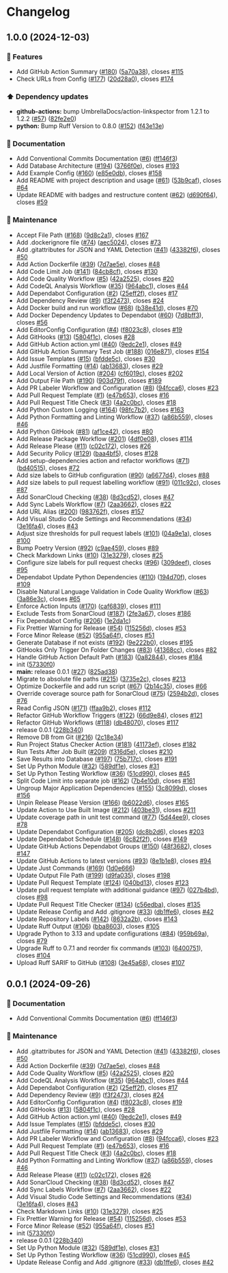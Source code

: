 # Changelog

## 1.0.0 (2024-12-03)


### 🚀 Features

* Add GitHub Action Summary ([#180](https://github.com/JackPlowman/project-status-checker/issues/180)) ([5a70a38](https://github.com/JackPlowman/project-status-checker/commit/5a70a3809367f53c83d8a1144fc5b825d651f883)), closes [#115](https://github.com/JackPlowman/project-status-checker/issues/115)
* Check URLs from Config ([#177](https://github.com/JackPlowman/project-status-checker/issues/177)) ([20d28a0](https://github.com/JackPlowman/project-status-checker/commit/20d28a0b490df660ca9e55ee3e02f8d0cf605079)), closes [#174](https://github.com/JackPlowman/project-status-checker/issues/174)


### ⬆️ Dependency updates

* **github-actions:** bump UmbrellaDocs/action-linkspector from 1.2.1 to 1.2.2 ([#57](https://github.com/JackPlowman/project-status-checker/issues/57)) ([82fe2e0](https://github.com/JackPlowman/project-status-checker/commit/82fe2e04f1b2917aa8381157863aa621ed60b816))
* **python:** Bump Ruff Version to 0.8.0 ([#152](https://github.com/JackPlowman/project-status-checker/issues/152)) ([f43e13e](https://github.com/JackPlowman/project-status-checker/commit/f43e13e2738e4c4ea435428fe771c8c81bfda1d2))


### 📝 Documentation

* Add Conventional Commits Documentation ([#6](https://github.com/JackPlowman/project-status-checker/issues/6)) ([ff146f3](https://github.com/JackPlowman/project-status-checker/commit/ff146f31ee8bde9dc73210d13d23a250169d8d58))
* Add Database Architecture ([#194](https://github.com/JackPlowman/project-status-checker/issues/194)) ([3766f0e](https://github.com/JackPlowman/project-status-checker/commit/3766f0eb98bd1104a0bf5a236e81dce1e54fdfe1)), closes [#193](https://github.com/JackPlowman/project-status-checker/issues/193)
* Add Example Config ([#160](https://github.com/JackPlowman/project-status-checker/issues/160)) ([e85e0db](https://github.com/JackPlowman/project-status-checker/commit/e85e0db2b1be7a6fc46487689701c4b322324557)), closes [#158](https://github.com/JackPlowman/project-status-checker/issues/158)
* Add README with project description and usage ([#61](https://github.com/JackPlowman/project-status-checker/issues/61)) ([53b9caf](https://github.com/JackPlowman/project-status-checker/commit/53b9cafbad5dedb4d6937eb13a583b20c057a17d)), closes [#64](https://github.com/JackPlowman/project-status-checker/issues/64)
* Update README with badges and restructure content ([#62](https://github.com/JackPlowman/project-status-checker/issues/62)) ([d690f64](https://github.com/JackPlowman/project-status-checker/commit/d690f645bc1472ff2f91c000621f3a950d9c365b)), closes [#59](https://github.com/JackPlowman/project-status-checker/issues/59)


### 🧰 Maintenance

* Accept File Path ([#168](https://github.com/JackPlowman/project-status-checker/issues/168)) ([9d8c2a1](https://github.com/JackPlowman/project-status-checker/commit/9d8c2a13edabac4a1410eeb8f66e209c55df6942)), closes [#167](https://github.com/JackPlowman/project-status-checker/issues/167)
* Add .dockerignore file ([#74](https://github.com/JackPlowman/project-status-checker/issues/74)) ([aec5024](https://github.com/JackPlowman/project-status-checker/commit/aec5024b81ed2c99a5397dffd7fabc39ef4cab51)), closes [#73](https://github.com/JackPlowman/project-status-checker/issues/73)
* Add .gitattributes for JSON and YAML Detection ([#41](https://github.com/JackPlowman/project-status-checker/issues/41)) ([43382f6](https://github.com/JackPlowman/project-status-checker/commit/43382f682cdef9047e38ba4a3d4efb19b5183813)), closes [#50](https://github.com/JackPlowman/project-status-checker/issues/50)
* Add Action Dockerfile ([#39](https://github.com/JackPlowman/project-status-checker/issues/39)) ([7d7ae5e](https://github.com/JackPlowman/project-status-checker/commit/7d7ae5e969042a950b533802309ed51bcfec6fe2)), closes [#48](https://github.com/JackPlowman/project-status-checker/issues/48)
* Add Code Limit Job ([#141](https://github.com/JackPlowman/project-status-checker/issues/141)) ([84cb8cf](https://github.com/JackPlowman/project-status-checker/commit/84cb8cf52d4e45b96bb1cd5b15587644ffe1f1cb)), closes [#130](https://github.com/JackPlowman/project-status-checker/issues/130)
* Add Code Quality Workflow ([#5](https://github.com/JackPlowman/project-status-checker/issues/5)) ([42a2525](https://github.com/JackPlowman/project-status-checker/commit/42a2525fd2342eed1d6b9e39f3296ac502b06a56)), closes [#20](https://github.com/JackPlowman/project-status-checker/issues/20)
* Add CodeQL Analysis Workflow ([#35](https://github.com/JackPlowman/project-status-checker/issues/35)) ([964abc1](https://github.com/JackPlowman/project-status-checker/commit/964abc12ffdbffce1bac93481fbfa9984018cb4f)), closes [#44](https://github.com/JackPlowman/project-status-checker/issues/44)
* Add Dependabot Configuration ([#2](https://github.com/JackPlowman/project-status-checker/issues/2)) ([25eff2f](https://github.com/JackPlowman/project-status-checker/commit/25eff2f64e7cd4a081eccab4a3004d68866bdb68)), closes [#17](https://github.com/JackPlowman/project-status-checker/issues/17)
* Add Dependency Review ([#9](https://github.com/JackPlowman/project-status-checker/issues/9)) ([f3f2473](https://github.com/JackPlowman/project-status-checker/commit/f3f2473d5246d3394eff51b58bdf73c124622264)), closes [#24](https://github.com/JackPlowman/project-status-checker/issues/24)
* Add Docker build and run workflow ([#68](https://github.com/JackPlowman/project-status-checker/issues/68)) ([b38e41d](https://github.com/JackPlowman/project-status-checker/commit/b38e41d54c633bef8e3be0727eb873e679848b0a)), closes [#70](https://github.com/JackPlowman/project-status-checker/issues/70)
* Add Docker Dependency Updates to Dependabot ([#60](https://github.com/JackPlowman/project-status-checker/issues/60)) ([7d8bff3](https://github.com/JackPlowman/project-status-checker/commit/7d8bff3e5aca2719ddf229cea530e86b911a3210)), closes [#56](https://github.com/JackPlowman/project-status-checker/issues/56)
* Add EditorConfig Configuration ([#4](https://github.com/JackPlowman/project-status-checker/issues/4)) ([f8023c8](https://github.com/JackPlowman/project-status-checker/commit/f8023c8c848e450e2239ba20dfa8c5a2365ffdd5)), closes [#19](https://github.com/JackPlowman/project-status-checker/issues/19)
* Add GitHooks ([#13](https://github.com/JackPlowman/project-status-checker/issues/13)) ([5804f1c](https://github.com/JackPlowman/project-status-checker/commit/5804f1cb5fda4a0970435f06b62ee2d0c7dfbd6c)), closes [#28](https://github.com/JackPlowman/project-status-checker/issues/28)
* Add GitHub Action action.yml ([#40](https://github.com/JackPlowman/project-status-checker/issues/40)) ([9edc2e1](https://github.com/JackPlowman/project-status-checker/commit/9edc2e17e866194a054359644f911bc85e2aaa7d)), closes [#49](https://github.com/JackPlowman/project-status-checker/issues/49)
* Add GitHub Action Summary Test Job ([#188](https://github.com/JackPlowman/project-status-checker/issues/188)) ([016e871](https://github.com/JackPlowman/project-status-checker/commit/016e8719c4cfdfc6afdefdac80818563efb6d42e)), closes [#154](https://github.com/JackPlowman/project-status-checker/issues/154)
* Add Issue Templates ([#15](https://github.com/JackPlowman/project-status-checker/issues/15)) ([bfdde5c](https://github.com/JackPlowman/project-status-checker/commit/bfdde5c94f67ac1a8fd59e6a6d1d5801c46c872a)), closes [#30](https://github.com/JackPlowman/project-status-checker/issues/30)
* Add Justfile Formatting ([#14](https://github.com/JackPlowman/project-status-checker/issues/14)) ([ab13683](https://github.com/JackPlowman/project-status-checker/commit/ab1368377ef4dc3ad16649a58e13c09232301f32)), closes [#29](https://github.com/JackPlowman/project-status-checker/issues/29)
* Add Local Version of Action ([#204](https://github.com/JackPlowman/project-status-checker/issues/204)) ([cf6019c](https://github.com/JackPlowman/project-status-checker/commit/cf6019c4569f07503a202d88b93afb2b8a3eec05)), closes [#202](https://github.com/JackPlowman/project-status-checker/issues/202)
* Add Output File Path ([#190](https://github.com/JackPlowman/project-status-checker/issues/190)) ([903d79f](https://github.com/JackPlowman/project-status-checker/commit/903d79ffa00a8c0f7fadccbd588a0733412f2ea9)), closes [#189](https://github.com/JackPlowman/project-status-checker/issues/189)
* Add PR Labeler Workflow and Configuration ([#8](https://github.com/JackPlowman/project-status-checker/issues/8)) ([94fcca6](https://github.com/JackPlowman/project-status-checker/commit/94fcca653918a733270a23b9f0b215f1860b021e)), closes [#23](https://github.com/JackPlowman/project-status-checker/issues/23)
* Add Pull Request Template ([#1](https://github.com/JackPlowman/project-status-checker/issues/1)) ([e47b653](https://github.com/JackPlowman/project-status-checker/commit/e47b65312c95949746882d3535cccf6a59cbe211)), closes [#16](https://github.com/JackPlowman/project-status-checker/issues/16)
* Add Pull Request Title Check ([#3](https://github.com/JackPlowman/project-status-checker/issues/3)) ([4a2c0bc](https://github.com/JackPlowman/project-status-checker/commit/4a2c0bccbba5b873500e43003fdbc68091a6568c)), closes [#18](https://github.com/JackPlowman/project-status-checker/issues/18)
* Add Python Custom Logging ([#164](https://github.com/JackPlowman/project-status-checker/issues/164)) ([98fc7b2](https://github.com/JackPlowman/project-status-checker/commit/98fc7b2b1d68eecdb1f30a718f0bc04611d7a6db)), closes [#163](https://github.com/JackPlowman/project-status-checker/issues/163)
* Add Python Formatting and Linting Workflow ([#37](https://github.com/JackPlowman/project-status-checker/issues/37)) ([a86b559](https://github.com/JackPlowman/project-status-checker/commit/a86b5595e6e93ef8742440135504b5bd63077d0a)), closes [#46](https://github.com/JackPlowman/project-status-checker/issues/46)
* Add Python GitHook ([#81](https://github.com/JackPlowman/project-status-checker/issues/81)) ([af1ce42](https://github.com/JackPlowman/project-status-checker/commit/af1ce42f8c71a863d871c39007746e32382d3714)), closes [#80](https://github.com/JackPlowman/project-status-checker/issues/80)
* Add Release Package Workflow ([#201](https://github.com/JackPlowman/project-status-checker/issues/201)) ([4df0e08](https://github.com/JackPlowman/project-status-checker/commit/4df0e0891a39f1ff6830a4a4e81fd62817bd6d5f)), closes [#114](https://github.com/JackPlowman/project-status-checker/issues/114)
* Add Release Please ([#11](https://github.com/JackPlowman/project-status-checker/issues/11)) ([c02c172](https://github.com/JackPlowman/project-status-checker/commit/c02c17229a96c275acc2f61f5f22840d2eefa33e)), closes [#26](https://github.com/JackPlowman/project-status-checker/issues/26)
* Add Security Policy ([#129](https://github.com/JackPlowman/project-status-checker/issues/129)) ([baa4bf5](https://github.com/JackPlowman/project-status-checker/commit/baa4bf595f10d74a95bf50b85d70ad8a9f305005)), closes [#128](https://github.com/JackPlowman/project-status-checker/issues/128)
* Add setup-dependencies action and refactor workflows ([#71](https://github.com/JackPlowman/project-status-checker/issues/71)) ([bd40515](https://github.com/JackPlowman/project-status-checker/commit/bd40515d2a6754720bc2a7cd4d7808885190f072)), closes [#72](https://github.com/JackPlowman/project-status-checker/issues/72)
* Add size labels to GitHub configuration ([#90](https://github.com/JackPlowman/project-status-checker/issues/90)) ([a6677d4](https://github.com/JackPlowman/project-status-checker/commit/a6677d4de7ed9ae440ed50fc6029b69f5fbdd0c0)), closes [#88](https://github.com/JackPlowman/project-status-checker/issues/88)
* Add size labels to pull request labelling workflow ([#91](https://github.com/JackPlowman/project-status-checker/issues/91)) ([011c92c](https://github.com/JackPlowman/project-status-checker/commit/011c92c9a9a51a74d250366f921cfd7b405d65a2)), closes [#87](https://github.com/JackPlowman/project-status-checker/issues/87)
* Add SonarCloud Checking ([#38](https://github.com/JackPlowman/project-status-checker/issues/38)) ([8d3cd52](https://github.com/JackPlowman/project-status-checker/commit/8d3cd52ca9b3e22dca7601c2d9adff513a1e2ba6)), closes [#47](https://github.com/JackPlowman/project-status-checker/issues/47)
* Add Sync Labels Workflow ([#7](https://github.com/JackPlowman/project-status-checker/issues/7)) ([2aa3662](https://github.com/JackPlowman/project-status-checker/commit/2aa36628b5ef460d54895801a7531c0c25cad85a)), closes [#22](https://github.com/JackPlowman/project-status-checker/issues/22)
* Add URL Alias ([#200](https://github.com/JackPlowman/project-status-checker/issues/200)) ([983762f](https://github.com/JackPlowman/project-status-checker/commit/983762f38a58b68c5406ee9f95814ac96db8fbcc)), closes [#157](https://github.com/JackPlowman/project-status-checker/issues/157)
* Add Visual Studio Code Settings and Recommendations ([#34](https://github.com/JackPlowman/project-status-checker/issues/34)) ([3e16fa4](https://github.com/JackPlowman/project-status-checker/commit/3e16fa4b4e6dd1a5bd210de57dcdc834250b2643)), closes [#43](https://github.com/JackPlowman/project-status-checker/issues/43)
* Adjust size thresholds for pull request labels ([#101](https://github.com/JackPlowman/project-status-checker/issues/101)) ([04a9e1a](https://github.com/JackPlowman/project-status-checker/commit/04a9e1a1cf89d19b92a0924cb72dddd288d4fa10)), closes [#100](https://github.com/JackPlowman/project-status-checker/issues/100)
* Bump Poetry Version ([#92](https://github.com/JackPlowman/project-status-checker/issues/92)) ([c9ae459](https://github.com/JackPlowman/project-status-checker/commit/c9ae4591310842e05a5e139ec400dd4225885d8a)), closes [#89](https://github.com/JackPlowman/project-status-checker/issues/89)
* Check Markdown Links ([#10](https://github.com/JackPlowman/project-status-checker/issues/10)) ([31e3279](https://github.com/JackPlowman/project-status-checker/commit/31e3279449dea92bd36f7fbe07c2b6fc14b742ff)), closes [#25](https://github.com/JackPlowman/project-status-checker/issues/25)
* Configure size labels for pull request checks ([#96](https://github.com/JackPlowman/project-status-checker/issues/96)) ([309deef](https://github.com/JackPlowman/project-status-checker/commit/309deefa3cf689a2d170545db1f1f693dfcb97e5)), closes [#95](https://github.com/JackPlowman/project-status-checker/issues/95)
* Dependabot Update Python Dependencies ([#110](https://github.com/JackPlowman/project-status-checker/issues/110)) ([194d70f](https://github.com/JackPlowman/project-status-checker/commit/194d70f1c3fb1fe1d691df8f3cf03721cebd7e87)), closes [#109](https://github.com/JackPlowman/project-status-checker/issues/109)
* Disable Natural Language Validation in Code Quality Workflow ([#63](https://github.com/JackPlowman/project-status-checker/issues/63)) ([3a86e3c](https://github.com/JackPlowman/project-status-checker/commit/3a86e3c1d1612c9d86ac0e985fed121d26b17ec6)), closes [#65](https://github.com/JackPlowman/project-status-checker/issues/65)
* Enforce Action Inputs ([#170](https://github.com/JackPlowman/project-status-checker/issues/170)) ([caf6839](https://github.com/JackPlowman/project-status-checker/commit/caf6839151108a14b94e99876c51ab9bbb81ebb8)), closes [#111](https://github.com/JackPlowman/project-status-checker/issues/111)
* Exclude Tests from SonarCloud ([#187](https://github.com/JackPlowman/project-status-checker/issues/187)) ([2fe3a67](https://github.com/JackPlowman/project-status-checker/commit/2fe3a6758e5fe8f9643a11b2360a7ce6e90794f3)), closes [#186](https://github.com/JackPlowman/project-status-checker/issues/186)
* Fix Dependabot Config ([#206](https://github.com/JackPlowman/project-status-checker/issues/206)) ([1e2da1c](https://github.com/JackPlowman/project-status-checker/commit/1e2da1caf50c66e01e228c9845c7ebe0078a7471))
* Fix Prettier Warning for Release ([#54](https://github.com/JackPlowman/project-status-checker/issues/54)) ([115256d](https://github.com/JackPlowman/project-status-checker/commit/115256d5fc70f810ea2cd85ab745e695640c597a)), closes [#53](https://github.com/JackPlowman/project-status-checker/issues/53)
* Force Minor Release ([#52](https://github.com/JackPlowman/project-status-checker/issues/52)) ([955a64f](https://github.com/JackPlowman/project-status-checker/commit/955a64f221f4cefdc35d457022206c040ccf2dcd)), closes [#51](https://github.com/JackPlowman/project-status-checker/issues/51)
* Generate Database if not exists ([#192](https://github.com/JackPlowman/project-status-checker/issues/192)) ([9e222b0](https://github.com/JackPlowman/project-status-checker/commit/9e222b06f5df3d6e7c0cdfdf65d2d89dd2a21fc4)), closes [#195](https://github.com/JackPlowman/project-status-checker/issues/195)
* GitHooks Only Trigger On Folder Changes ([#83](https://github.com/JackPlowman/project-status-checker/issues/83)) ([41368cc](https://github.com/JackPlowman/project-status-checker/commit/41368cc3dff327b6662cd9e4764719dfbed81341)), closes [#82](https://github.com/JackPlowman/project-status-checker/issues/82)
* Handle GitHub Action Default Path ([#183](https://github.com/JackPlowman/project-status-checker/issues/183)) ([0a82844](https://github.com/JackPlowman/project-status-checker/commit/0a8284439c26c541e746e5f593601352fe226564)), closes [#184](https://github.com/JackPlowman/project-status-checker/issues/184)
* init ([57330f0](https://github.com/JackPlowman/project-status-checker/commit/57330f00490e7b894f390cf8a73ac43611160860))
* **main:** release 0.0.1 ([#27](https://github.com/JackPlowman/project-status-checker/issues/27)) ([825ad38](https://github.com/JackPlowman/project-status-checker/commit/825ad38378a3da66e6b101654b90bfe5c7062956))
* Migrate to absolute file paths ([#215](https://github.com/JackPlowman/project-status-checker/issues/215)) ([3735e2c](https://github.com/JackPlowman/project-status-checker/commit/3735e2c1a0d98469bd389f467f1087d5ea5d655a)), closes [#213](https://github.com/JackPlowman/project-status-checker/issues/213)
* Optimize Dockerfile and add run script ([#67](https://github.com/JackPlowman/project-status-checker/issues/67)) ([2b14c35](https://github.com/JackPlowman/project-status-checker/commit/2b14c35131fe81cc945d3e59f731e2f77937f031)), closes [#66](https://github.com/JackPlowman/project-status-checker/issues/66)
* Override coverage source path for SonarCloud ([#75](https://github.com/JackPlowman/project-status-checker/issues/75)) ([2594b2d](https://github.com/JackPlowman/project-status-checker/commit/2594b2d9102beabf5c9624666260b0199cbd5f5f)), closes [#76](https://github.com/JackPlowman/project-status-checker/issues/76)
* Read Config JSON ([#171](https://github.com/JackPlowman/project-status-checker/issues/171)) ([ffaa9b2](https://github.com/JackPlowman/project-status-checker/commit/ffaa9b2f97a14606f89fa5cea0b09ca40dace2d4)), closes [#112](https://github.com/JackPlowman/project-status-checker/issues/112)
* Refactor GitHub Workflow Triggers ([#122](https://github.com/JackPlowman/project-status-checker/issues/122)) ([66d9e84](https://github.com/JackPlowman/project-status-checker/commit/66d9e8405b06e050d49af43893b4914745637294)), closes [#121](https://github.com/JackPlowman/project-status-checker/issues/121)
* Refactor GitHub Workflows ([#118](https://github.com/JackPlowman/project-status-checker/issues/118)) ([db48070](https://github.com/JackPlowman/project-status-checker/commit/db48070f764dbf9dd6b276e50c953c8a661c01ac)), closes [#117](https://github.com/JackPlowman/project-status-checker/issues/117)
* release 0.0.1 ([228b340](https://github.com/JackPlowman/project-status-checker/commit/228b340dbce9925b0aae9bf72c0dfebe4b09412f))
* Remove DB from Git ([#216](https://github.com/JackPlowman/project-status-checker/issues/216)) ([2c18e34](https://github.com/JackPlowman/project-status-checker/commit/2c18e34d0e9e026941baddc2c67f71b7786b511d))
* Run Project Status Checker Action ([#181](https://github.com/JackPlowman/project-status-checker/issues/181)) ([41173ef](https://github.com/JackPlowman/project-status-checker/commit/41173efbdbb1e38a4a0cc454a468e54eb5da5aa4)), closes [#182](https://github.com/JackPlowman/project-status-checker/issues/182)
* Run Tests After Job Built ([#209](https://github.com/JackPlowman/project-status-checker/issues/209)) ([f316d5e](https://github.com/JackPlowman/project-status-checker/commit/f316d5e09ec823691e78dd2f039c774f38ffd5d0)), closes [#210](https://github.com/JackPlowman/project-status-checker/issues/210)
* Save Results into Database ([#197](https://github.com/JackPlowman/project-status-checker/issues/197)) ([75b717c](https://github.com/JackPlowman/project-status-checker/commit/75b717c6a7dd299948bc86dc8b7be2e81b0cc87f)), closes [#191](https://github.com/JackPlowman/project-status-checker/issues/191)
* Set Up Python Module ([#32](https://github.com/JackPlowman/project-status-checker/issues/32)) ([589df1e](https://github.com/JackPlowman/project-status-checker/commit/589df1e6d2111b343bb7d1ce469bad1c371ccc1f)), closes [#31](https://github.com/JackPlowman/project-status-checker/issues/31)
* Set Up Python Testing Workflow ([#36](https://github.com/JackPlowman/project-status-checker/issues/36)) ([51cd990](https://github.com/JackPlowman/project-status-checker/commit/51cd9903d7be92b0cbe86bced9c0c7f7cd76a54d)), closes [#45](https://github.com/JackPlowman/project-status-checker/issues/45)
* Split Code Limit into separate job ([#162](https://github.com/JackPlowman/project-status-checker/issues/162)) ([7b4e10d](https://github.com/JackPlowman/project-status-checker/commit/7b4e10d72caaec9cc632d69cd71dd12937b1a52f)), closes [#161](https://github.com/JackPlowman/project-status-checker/issues/161)
* Ungroup Major Application Dependencies ([#155](https://github.com/JackPlowman/project-status-checker/issues/155)) ([3c8099d](https://github.com/JackPlowman/project-status-checker/commit/3c8099da21a7e55aba580a613e237934e8cfc531)), closes [#156](https://github.com/JackPlowman/project-status-checker/issues/156)
* Unpin Release Please Version ([#166](https://github.com/JackPlowman/project-status-checker/issues/166)) ([b6022d6](https://github.com/JackPlowman/project-status-checker/commit/b6022d609f089ae40567ed0642f0b24715c866c1)), closes [#165](https://github.com/JackPlowman/project-status-checker/issues/165)
* Update Action to Use Built Image ([#212](https://github.com/JackPlowman/project-status-checker/issues/212)) ([403be31](https://github.com/JackPlowman/project-status-checker/commit/403be31fb62f14dd1d16b77da6d7d065c0e80802)), closes [#211](https://github.com/JackPlowman/project-status-checker/issues/211)
* Update coverage path in unit test command ([#77](https://github.com/JackPlowman/project-status-checker/issues/77)) ([5d44ee9](https://github.com/JackPlowman/project-status-checker/commit/5d44ee97eb880ce8099e8a127c43788e9cbb626c)), closes [#78](https://github.com/JackPlowman/project-status-checker/issues/78)
* Update Dependabot Configuration ([#205](https://github.com/JackPlowman/project-status-checker/issues/205)) ([dc8b2d6](https://github.com/JackPlowman/project-status-checker/commit/dc8b2d6263f04b401ca853cbaa6909e2fbabd0c6)), closes [#203](https://github.com/JackPlowman/project-status-checker/issues/203)
* Update Dependabot Schedule ([#148](https://github.com/JackPlowman/project-status-checker/issues/148)) ([6c82f2f](https://github.com/JackPlowman/project-status-checker/commit/6c82f2f898c2fe6e02ec70ecdbcebf52f0209d6c)), closes [#149](https://github.com/JackPlowman/project-status-checker/issues/149)
* Update GitHub Actions Dependabot Groups ([#150](https://github.com/JackPlowman/project-status-checker/issues/150)) ([48f3682](https://github.com/JackPlowman/project-status-checker/commit/48f3682679ced504f7009bbbc86908463d868ba3)), closes [#147](https://github.com/JackPlowman/project-status-checker/issues/147)
* Update GitHub Actions to latest versions ([#93](https://github.com/JackPlowman/project-status-checker/issues/93)) ([8e1b1e8](https://github.com/JackPlowman/project-status-checker/commit/8e1b1e82834f2c11d508f3363cd18801325b6e97)), closes [#94](https://github.com/JackPlowman/project-status-checker/issues/94)
* Update Just Commands ([#169](https://github.com/JackPlowman/project-status-checker/issues/169)) ([1d0e666](https://github.com/JackPlowman/project-status-checker/commit/1d0e666691912b8ca968d75a9a26e4b9c3434d40))
* Update Output File Path ([#199](https://github.com/JackPlowman/project-status-checker/issues/199)) ([d9fa035](https://github.com/JackPlowman/project-status-checker/commit/d9fa0357a7598b37ddd45b26d43d336958047e2a)), closes [#198](https://github.com/JackPlowman/project-status-checker/issues/198)
* Update Pull Request Template ([#124](https://github.com/JackPlowman/project-status-checker/issues/124)) ([040bd13](https://github.com/JackPlowman/project-status-checker/commit/040bd132e79a63ea3fbbbac208f6ab1880330e1a)), closes [#123](https://github.com/JackPlowman/project-status-checker/issues/123)
* Update pull request template with additional guidance ([#97](https://github.com/JackPlowman/project-status-checker/issues/97)) ([027b4bd](https://github.com/JackPlowman/project-status-checker/commit/027b4bd2f14a61e80da54e18bf2849661c626030)), closes [#98](https://github.com/JackPlowman/project-status-checker/issues/98)
* Update Pull Request Title Checker ([#134](https://github.com/JackPlowman/project-status-checker/issues/134)) ([c56edba](https://github.com/JackPlowman/project-status-checker/commit/c56edbaaa5fad7b0f9e2d52020f07737e83e3389)), closes [#135](https://github.com/JackPlowman/project-status-checker/issues/135)
* Update Release Config and Add .gitignore ([#33](https://github.com/JackPlowman/project-status-checker/issues/33)) ([db1ffe6](https://github.com/JackPlowman/project-status-checker/commit/db1ffe615647ec533d311ed060c8156571f049ee)), closes [#42](https://github.com/JackPlowman/project-status-checker/issues/42)
* Update Repository Labels ([#142](https://github.com/JackPlowman/project-status-checker/issues/142)) ([8632a2b](https://github.com/JackPlowman/project-status-checker/commit/8632a2b8fcc9effa5afe692b86c1a6bb17d92bfb)), closes [#143](https://github.com/JackPlowman/project-status-checker/issues/143)
* Update Ruff Output ([#106](https://github.com/JackPlowman/project-status-checker/issues/106)) ([bba8603](https://github.com/JackPlowman/project-status-checker/commit/bba860349295c2fddd998f343158b860ea85889c)), closes [#105](https://github.com/JackPlowman/project-status-checker/issues/105)
* Upgrade Python to 3.13 and update configurations ([#84](https://github.com/JackPlowman/project-status-checker/issues/84)) ([959b69a](https://github.com/JackPlowman/project-status-checker/commit/959b69a31d59c3e1623c6de6382b95d31b595d59)), closes [#79](https://github.com/JackPlowman/project-status-checker/issues/79)
* Upgrade Ruff to 0.7.1 and reorder fix commands ([#103](https://github.com/JackPlowman/project-status-checker/issues/103)) ([6400751](https://github.com/JackPlowman/project-status-checker/commit/6400751c3d92173535fe449a510405b53ea0e862)), closes [#104](https://github.com/JackPlowman/project-status-checker/issues/104)
* Upload Ruff SARIF to GitHub ([#108](https://github.com/JackPlowman/project-status-checker/issues/108)) ([3e45a68](https://github.com/JackPlowman/project-status-checker/commit/3e45a68c0876070754835ec5d6c1617f6b4bd327)), closes [#107](https://github.com/JackPlowman/project-status-checker/issues/107)

## 0.0.1 (2024-09-26)


### 📝 Documentation

* Add Conventional Commits Documentation ([#6](https://github.com/JackPlowman/project-status-checker/issues/6)) ([ff146f3](https://github.com/JackPlowman/project-status-checker/commit/ff146f31ee8bde9dc73210d13d23a250169d8d58))


### 🧰 Maintenance

* Add .gitattributes for JSON and YAML Detection ([#41](https://github.com/JackPlowman/project-status-checker/issues/41)) ([43382f6](https://github.com/JackPlowman/project-status-checker/commit/43382f682cdef9047e38ba4a3d4efb19b5183813)), closes [#50](https://github.com/JackPlowman/project-status-checker/issues/50)
* Add Action Dockerfile ([#39](https://github.com/JackPlowman/project-status-checker/issues/39)) ([7d7ae5e](https://github.com/JackPlowman/project-status-checker/commit/7d7ae5e969042a950b533802309ed51bcfec6fe2)), closes [#48](https://github.com/JackPlowman/project-status-checker/issues/48)
* Add Code Quality Workflow ([#5](https://github.com/JackPlowman/project-status-checker/issues/5)) ([42a2525](https://github.com/JackPlowman/project-status-checker/commit/42a2525fd2342eed1d6b9e39f3296ac502b06a56)), closes [#20](https://github.com/JackPlowman/project-status-checker/issues/20)
* Add CodeQL Analysis Workflow ([#35](https://github.com/JackPlowman/project-status-checker/issues/35)) ([964abc1](https://github.com/JackPlowman/project-status-checker/commit/964abc12ffdbffce1bac93481fbfa9984018cb4f)), closes [#44](https://github.com/JackPlowman/project-status-checker/issues/44)
* Add Dependabot Configuration ([#2](https://github.com/JackPlowman/project-status-checker/issues/2)) ([25eff2f](https://github.com/JackPlowman/project-status-checker/commit/25eff2f64e7cd4a081eccab4a3004d68866bdb68)), closes [#17](https://github.com/JackPlowman/project-status-checker/issues/17)
* Add Dependency Review ([#9](https://github.com/JackPlowman/project-status-checker/issues/9)) ([f3f2473](https://github.com/JackPlowman/project-status-checker/commit/f3f2473d5246d3394eff51b58bdf73c124622264)), closes [#24](https://github.com/JackPlowman/project-status-checker/issues/24)
* Add EditorConfig Configuration ([#4](https://github.com/JackPlowman/project-status-checker/issues/4)) ([f8023c8](https://github.com/JackPlowman/project-status-checker/commit/f8023c8c848e450e2239ba20dfa8c5a2365ffdd5)), closes [#19](https://github.com/JackPlowman/project-status-checker/issues/19)
* Add GitHooks ([#13](https://github.com/JackPlowman/project-status-checker/issues/13)) ([5804f1c](https://github.com/JackPlowman/project-status-checker/commit/5804f1cb5fda4a0970435f06b62ee2d0c7dfbd6c)), closes [#28](https://github.com/JackPlowman/project-status-checker/issues/28)
* Add GitHub Action action.yml ([#40](https://github.com/JackPlowman/project-status-checker/issues/40)) ([9edc2e1](https://github.com/JackPlowman/project-status-checker/commit/9edc2e17e866194a054359644f911bc85e2aaa7d)), closes [#49](https://github.com/JackPlowman/project-status-checker/issues/49)
* Add Issue Templates ([#15](https://github.com/JackPlowman/project-status-checker/issues/15)) ([bfdde5c](https://github.com/JackPlowman/project-status-checker/commit/bfdde5c94f67ac1a8fd59e6a6d1d5801c46c872a)), closes [#30](https://github.com/JackPlowman/project-status-checker/issues/30)
* Add Justfile Formatting ([#14](https://github.com/JackPlowman/project-status-checker/issues/14)) ([ab13683](https://github.com/JackPlowman/project-status-checker/commit/ab1368377ef4dc3ad16649a58e13c09232301f32)), closes [#29](https://github.com/JackPlowman/project-status-checker/issues/29)
* Add PR Labeler Workflow and Configuration ([#8](https://github.com/JackPlowman/project-status-checker/issues/8)) ([94fcca6](https://github.com/JackPlowman/project-status-checker/commit/94fcca653918a733270a23b9f0b215f1860b021e)), closes [#23](https://github.com/JackPlowman/project-status-checker/issues/23)
* Add Pull Request Template ([#1](https://github.com/JackPlowman/project-status-checker/issues/1)) ([e47b653](https://github.com/JackPlowman/project-status-checker/commit/e47b65312c95949746882d3535cccf6a59cbe211)), closes [#16](https://github.com/JackPlowman/project-status-checker/issues/16)
* Add Pull Request Title Check ([#3](https://github.com/JackPlowman/project-status-checker/issues/3)) ([4a2c0bc](https://github.com/JackPlowman/project-status-checker/commit/4a2c0bccbba5b873500e43003fdbc68091a6568c)), closes [#18](https://github.com/JackPlowman/project-status-checker/issues/18)
* Add Python Formatting and Linting Workflow ([#37](https://github.com/JackPlowman/project-status-checker/issues/37)) ([a86b559](https://github.com/JackPlowman/project-status-checker/commit/a86b5595e6e93ef8742440135504b5bd63077d0a)), closes [#46](https://github.com/JackPlowman/project-status-checker/issues/46)
* Add Release Please ([#11](https://github.com/JackPlowman/project-status-checker/issues/11)) ([c02c172](https://github.com/JackPlowman/project-status-checker/commit/c02c17229a96c275acc2f61f5f22840d2eefa33e)), closes [#26](https://github.com/JackPlowman/project-status-checker/issues/26)
* Add SonarCloud Checking ([#38](https://github.com/JackPlowman/project-status-checker/issues/38)) ([8d3cd52](https://github.com/JackPlowman/project-status-checker/commit/8d3cd52ca9b3e22dca7601c2d9adff513a1e2ba6)), closes [#47](https://github.com/JackPlowman/project-status-checker/issues/47)
* Add Sync Labels Workflow ([#7](https://github.com/JackPlowman/project-status-checker/issues/7)) ([2aa3662](https://github.com/JackPlowman/project-status-checker/commit/2aa36628b5ef460d54895801a7531c0c25cad85a)), closes [#22](https://github.com/JackPlowman/project-status-checker/issues/22)
* Add Visual Studio Code Settings and Recommendations ([#34](https://github.com/JackPlowman/project-status-checker/issues/34)) ([3e16fa4](https://github.com/JackPlowman/project-status-checker/commit/3e16fa4b4e6dd1a5bd210de57dcdc834250b2643)), closes [#43](https://github.com/JackPlowman/project-status-checker/issues/43)
* Check Markdown Links ([#10](https://github.com/JackPlowman/project-status-checker/issues/10)) ([31e3279](https://github.com/JackPlowman/project-status-checker/commit/31e3279449dea92bd36f7fbe07c2b6fc14b742ff)), closes [#25](https://github.com/JackPlowman/project-status-checker/issues/25)
* Fix Prettier Warning for Release ([#54](https://github.com/JackPlowman/project-status-checker/issues/54)) ([115256d](https://github.com/JackPlowman/project-status-checker/commit/115256d5fc70f810ea2cd85ab745e695640c597a)), closes [#53](https://github.com/JackPlowman/project-status-checker/issues/53)
* Force Minor Release ([#52](https://github.com/JackPlowman/project-status-checker/issues/52)) ([955a64f](https://github.com/JackPlowman/project-status-checker/commit/955a64f221f4cefdc35d457022206c040ccf2dcd)), closes [#51](https://github.com/JackPlowman/project-status-checker/issues/51)
* init ([57330f0](https://github.com/JackPlowman/project-status-checker/commit/57330f00490e7b894f390cf8a73ac43611160860))
* release 0.0.1 ([228b340](https://github.com/JackPlowman/project-status-checker/commit/228b340dbce9925b0aae9bf72c0dfebe4b09412f))
* Set Up Python Module ([#32](https://github.com/JackPlowman/project-status-checker/issues/32)) ([589df1e](https://github.com/JackPlowman/project-status-checker/commit/589df1e6d2111b343bb7d1ce469bad1c371ccc1f)), closes [#31](https://github.com/JackPlowman/project-status-checker/issues/31)
* Set Up Python Testing Workflow ([#36](https://github.com/JackPlowman/project-status-checker/issues/36)) ([51cd990](https://github.com/JackPlowman/project-status-checker/commit/51cd9903d7be92b0cbe86bced9c0c7f7cd76a54d)), closes [#45](https://github.com/JackPlowman/project-status-checker/issues/45)
* Update Release Config and Add .gitignore ([#33](https://github.com/JackPlowman/project-status-checker/issues/33)) ([db1ffe6](https://github.com/JackPlowman/project-status-checker/commit/db1ffe615647ec533d311ed060c8156571f049ee)), closes [#42](https://github.com/JackPlowman/project-status-checker/issues/42)
